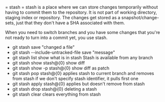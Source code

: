 = stash =
stash is a place where we can store changes temporarily without having to commit them to the repository. It is not part of working directory, staging index or repository. The changes get stored as a snapshot/change-sets, just that they don't have a SHA associated with them.

When you need to switch branches and you have some changes that you're not ready to turn into a commit yet, you use stash.

* git stash save "changed a file"
* git stash --include-untracked-file save "message"
* git stash list
show what is in stash
Stash is available from any branch
* git stash show stash@{0}
show diff
* git stash show -p stash@{0}
show diff as patch
* git stash pop stash@{0}
applies stash to current branch and removes from stash
if we don't specify stash identifier, it pulls first one
* git stash apply stash@{0}
applies but doesn't remove from stash
* git stash drop stash@{0}
deleting a stash
* git stash clear
clears everything from stash
